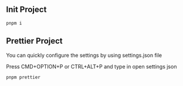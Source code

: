
## Init Project
`pnpm i`

## Prettier Project
You can quickly configure the settings by using settings.json file

Press CMD+OPTION+P or CTRL+ALT+P and type in open settings json

`pnpm prettier`



